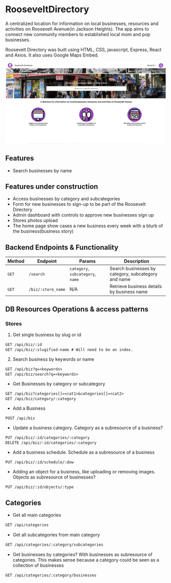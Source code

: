 # RooseveltDirectory
A centralized location for information on local businesses, resources and activities on Roosevelt Avenue(in Jackson Heights).
The app aims to connect new community members to established local mom and pop businesses.  

Roosevelt Directory was built using HTML, CSS, javascript, Express, React and Axios. It also uses Google Maps Embed.

![Roosevelt Directory Home Page](./docs/assets/rd-landing.png)

## Features
* Search businesses by name

## Features under construction
* Access businesses by category and subcategories
* Form for new businesses to sign-up to be part of the Roosevelt Directory
* Admin dashboard with controls to approve new businesses sign up
* Stores photos upload
* The home page show cases a new business every week with a blurb of the business(business story)

## Backend Endpoints & Functionality

| Method | Endpoint           | Params                            | Description                                         |
| ------ | ------------------ | --------------------------------- | --------------------------------------------------- |
| `GET`  | `/search`          | `category`, `subcategory`, `name` | Search businesses by category, subcategory and name |
| `GET`  | `/biz/:store_name` | N/A                               | Retrieve business details by business name          |

## DB Resources Operations & access patterns

### Stores
1. Get single business by slug or id
```
GET /api/biz/:id
GET /api/biz/:slugified-name # Will need to be an index.
```
2. Search business by keywords or name
```
GET /api/biz?q=<keywords>
GET /api/biz/search?q=<keywords>
```

* Get Businesses by category or subcategory
```
GET /api/biz?categories[]=<cat1>&categories[]=<cat2>
GET /api/biz/category/:category
```
* Add a Business
```
POST /api/biz
```
* Update a business category. Category as a subresource of a business?
```
PUT /api/biz/:id/categories/:category
DELETE /api/biz/:id/categories/:category
```
* Add a business schedule. Schedule as a subresource of a business
```
PUT /api/biz/:id/schedule/:dow
```
* Adding an object for a business, like uploading or removing images. Objects as subresource of businesses?
```
PUT /api/biz/:id/objects/:type
```

## Categories
* Get all main categories

```txt
GET /api/categories
```

* Get all subcategories from main category

```txt
GET /api/categories/:category/subcategories
```

* Get businesses by categories? With businesses as subresource of categories.
This makes sense because a category could be seen as a collection of businesses

```txt
GET /api/categories/:category/businesses
```



